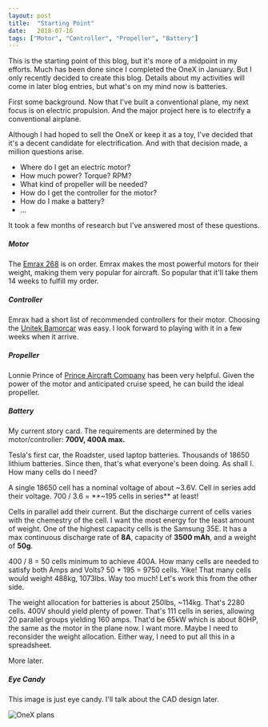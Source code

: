 ```yaml
---
layout: post
title:  "Starting Point"
date:   2018-07-16
tags: ["Motor", "Controller", "Propeller", "Battery"]
---
```


This is the starting point of this blog, but it's more of a midpoint in my efforts.  Much has been done since I completed the OneX in January.  But I only recently decided to create this blog. Details about my activities will come in later blog entries, but what's on my mind now is batteries.

First some background.  Now that I've built a conventional plane, my next focus is on electric propulsion.  And the major project here is to electrify a conventional airplane. 

Although I had hoped to sell the OneX or keep it as a toy, I've decided that it's a decent candidate for electrification.  And with that decision made, a million questions arise.

 * Where do I get an electric motor?
 * How much power? Torque? RPM?
 * What kind of propeller will be needed?
 * How do I get the controller for the motor?
 * How do I make a battery?
 * ...
 
It took a few months of research but I've answered most of these questions.

##### Motor

The [Emrax 268](http://emrax.com/products/emrax-268/) is on order.  Emrax makes the most powerful motors for their weight, making them very popular for aircraft.  So popular that it'll take them 14 weeks to fulfill my order.

##### Controller

Emrax had a short list of recommended controllers for their motor.  Choosing the [Unitek Bamorcar](https://www.unitek-industrie-elektronik.de/bamocar-d3) was easy.  I look forward to playing with it in a few weeks when it arrive.

##### Propeller

Lonnie Prince of [Prince Aircraft Company](http://www.princeaircraft.com/) has been very helpful.  Given the power of the motor and anticipated cruise speed, he can build the ideal propeller.

##### Battery

My current story card.  The requirements are determined by the motor/controller: **700V, 400A max.**

Tesla's first car, the Roadster, used laptop batteries.  Thousands of 18650 lithium batteries.  Since then, that's what everyone's been doing.  As shall I.  How many cells do I need?

A single 18650 cell has a nominal voltage of about ~3.6V.  Cell in series add their voltage. 700 / 3.6 = **~195 cells in series** at least!

Cells in parallel add their current.  But the discharge current of cells varies with the chemestry of the cell.  I want the most energy for the least amount of weight.  One of the highest capacity cells is the Samsung 35E.  It has a max continuous discharge rate of **8A**, capacity of **3500 mAh**, and a weight of **50g**.   
 
400 / 8 = 50 cells minimum to achieve 400A.  How many cells are needed to satisfy both Amps and Volts?  50 * 195 = 9750 cells. Yike!  That many cells would weight 488kg, 1073lbs.  Way too much!  Let's work this from the other side.

The weight allocation for batteries is about 250lbs, ~114kg.  That's 2280 cells.  400V should yield plenty of power.  That's 111 cells in series, allowing 20 parallel groups yielding 160 amps.  That'd be 65kW which is about 80HP, the same as the motor in the plane now.  I want more.  Maybe I need to reconsider the weight allocation.  Either way, I need to put all this in a spreadsheet.  

More later.

##### Eye Candy

This image is just eye candy.  I'll talk about the CAD design later.

![OneX plans](/eflight/img/2018-07-16/1.jpg)



